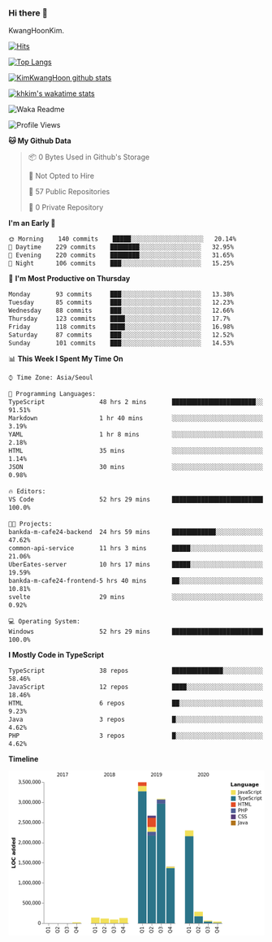 ### Hi there 👋

KwangHoonKim.

[![Hits](https://hits.seeyoufarm.com/api/count/incr/badge.svg?url=https%3A%2F%2Fgithub.com%2Frhkdgns95)](https://hits.seeyoufarm.com)  

[![Top Langs](https://github-readme-stats.vercel.app/api/top-langs/?username=rhkdgns95&layout=compact)](https://github.com/anuraghazra/github-readme-stats)   

[![KimKwangHoon github stats](https://github-readme-stats.vercel.app/api?username=rhkdgns95&show_icons=true)](https://github.com/anuraghazra/github-readme-stats)  

[![khkim's wakatime stats](https://github-readme-stats.vercel.app/api/wakatime?username=rhkdgns95)](https://github.com/anuraghazra/github-readme-stats)

<!--
**rhkdgns95/rhkdgns95** is a ✨ _special_ ✨ repository because its `README.md` (this file) appears on your GitHub profile.

Here are some ideas to get you started:

- 🔭 I’m currently working on ...
- 🌱 I’m currently learning ...
- 👯 I’m looking to collaborate on ...
- 🤔 I’m looking for help with ...
- 💬 Ask me about ...
- 📫 How to reach me: ...
- 😄 Pronouns: ...
- ⚡ Fun fact: ...
-->



![Waka Readme](https://github.com/rhkdgns95/rhkdgns95/workflows/Waka%20Readme/badge.svg)
<!--START_SECTION:waka-->
![Profile Views](http://img.shields.io/badge/Profile%20Views-6-blue)

**🐱 My Github Data** 

> 📦 0 Bytes Used in Github's Storage 
 > 
> 🚫 Not Opted to Hire
 > 
> 📜 57 Public Repositories
 > 
> 🔑 0 Private Repository 
 > 
**I'm an Early 🐤** 

```text
🌞 Morning    140 commits    █████░░░░░░░░░░░░░░░░░░░░   20.14% 
🌆 Daytime    229 commits    ████████░░░░░░░░░░░░░░░░░   32.95% 
🌃 Evening    220 commits    ████████░░░░░░░░░░░░░░░░░   31.65% 
🌙 Night      106 commits    ███░░░░░░░░░░░░░░░░░░░░░░   15.25%

```
📅 **I'm Most Productive on Thursday** 

```text
Monday       93 commits     ███░░░░░░░░░░░░░░░░░░░░░░   13.38% 
Tuesday      85 commits     ███░░░░░░░░░░░░░░░░░░░░░░   12.23% 
Wednesday    88 commits     ███░░░░░░░░░░░░░░░░░░░░░░   12.66% 
Thursday     123 commits    ████░░░░░░░░░░░░░░░░░░░░░   17.7% 
Friday       118 commits    ████░░░░░░░░░░░░░░░░░░░░░   16.98% 
Saturday     87 commits     ███░░░░░░░░░░░░░░░░░░░░░░   12.52% 
Sunday       101 commits    ███░░░░░░░░░░░░░░░░░░░░░░   14.53%

```


📊 **This Week I Spent My Time On** 

```text
⌚︎ Time Zone: Asia/Seoul

💬 Programming Languages: 
TypeScript               48 hrs 2 mins       ███████████████████████░░   91.51% 
Markdown                 1 hr 40 mins        ░░░░░░░░░░░░░░░░░░░░░░░░░   3.19% 
YAML                     1 hr 8 mins         ░░░░░░░░░░░░░░░░░░░░░░░░░   2.18% 
HTML                     35 mins             ░░░░░░░░░░░░░░░░░░░░░░░░░   1.14% 
JSON                     30 mins             ░░░░░░░░░░░░░░░░░░░░░░░░░   0.98%

🔥 Editors: 
VS Code                  52 hrs 29 mins      █████████████████████████   100.0%

🐱‍💻 Projects: 
bankda-m-cafe24-backend  24 hrs 59 mins      ████████████░░░░░░░░░░░░░   47.62% 
common-api-service       11 hrs 3 mins       █████░░░░░░░░░░░░░░░░░░░░   21.06% 
UberEates-server         10 hrs 17 mins      █████░░░░░░░░░░░░░░░░░░░░   19.59% 
bankda-m-cafe24-frontend-5 hrs 40 mins       ██░░░░░░░░░░░░░░░░░░░░░░░   10.81% 
svelte                   29 mins             ░░░░░░░░░░░░░░░░░░░░░░░░░   0.92%

💻 Operating System: 
Windows                  52 hrs 29 mins      █████████████████████████   100.0%

```

**I Mostly Code in TypeScript** 

```text
TypeScript               38 repos            ██████████████░░░░░░░░░░░   58.46% 
JavaScript               12 repos            ████░░░░░░░░░░░░░░░░░░░░░   18.46% 
HTML                     6 repos             ██░░░░░░░░░░░░░░░░░░░░░░░   9.23% 
Java                     3 repos             █░░░░░░░░░░░░░░░░░░░░░░░░   4.62% 
PHP                      3 repos             █░░░░░░░░░░░░░░░░░░░░░░░░   4.62%

```


**Timeline**

![Chart not found](https://raw.githubusercontent.com/rhkdgns95/rhkdgns95/master/charts/bar_graph.png) 


<!--END_SECTION:waka-->

